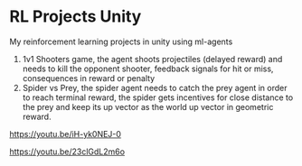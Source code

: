 # RL Projects Unity
My reinforcement learning projects in unity using ml-agents

1) 1v1 Shooters game, the agent shoots projectiles (delayed reward) and needs to kill the opponent shooter, feedback signals for hit or miss, consequences in reward or penalty
2) Spider vs Prey, the spider agent needs to catch the prey agent in order to reach terminal reward, the spider gets incentives for close distance to the prey and keep its up vector as the world up vector in geometric reward.

https://youtu.be/iH-yk0NEJ-0

https://youtu.be/23clGdL2m6o
